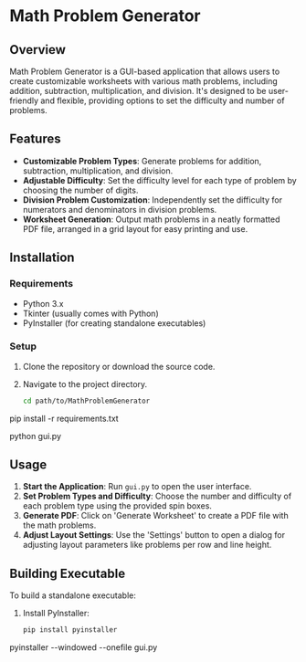 # Math Problem Generator

## Overview
Math Problem Generator is a GUI-based application that allows users to create customizable worksheets with various math problems, including addition, subtraction, multiplication, and division. It's designed to be user-friendly and flexible, providing options to set the difficulty and number of problems.

## Features
- **Customizable Problem Types**: Generate problems for addition, subtraction, multiplication, and division.
- **Adjustable Difficulty**: Set the difficulty level for each type of problem by choosing the number of digits.
- **Division Problem Customization**: Independently set the difficulty for numerators and denominators in division problems.
- **Worksheet Generation**: Output math problems in a neatly formatted PDF file, arranged in a grid layout for easy printing and use.

## Installation

### Requirements
- Python 3.x
- Tkinter (usually comes with Python)
- PyInstaller (for creating standalone executables)

### Setup
1. Clone the repository or download the source code.
2. Navigate to the project directory.

   ```bash
   cd path/to/MathProblemGenerator

pip install -r requirements.txt

python gui.py

## Usage
1. **Start the Application**: Run `gui.py` to open the user interface.
2. **Set Problem Types and Difficulty**: Choose the number and difficulty of each problem type using the provided spin boxes.
3. **Generate PDF**: Click on 'Generate Worksheet' to create a PDF file with the math problems.
4. **Adjust Layout Settings**: Use the 'Settings' button to open a dialog for adjusting layout parameters like problems per row and line height.

## Building Executable
To build a standalone executable:

1. Install PyInstaller:

   ```bash
   pip install pyinstaller

pyinstaller --windowed --onefile gui.py
